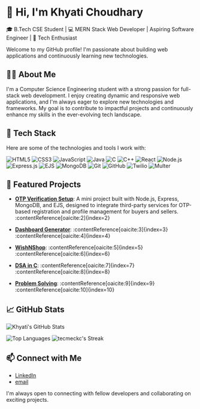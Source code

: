 # 👋 Hi, I'm Khyati Choudhary

🎓 B.Tech CSE Student | 💻 MERN Stack Web Developer | Aspiring Software Engineer | 🚀 Tech Enthusiast 

Welcome to my GitHub profile! I'm passionate about building web applications and continuously learning new technologies.
## 🧑‍💻 About Me

I'm a Computer Science Engineering student with a strong passion for full-stack web development. I enjoy creating dynamic and responsive web applications, and I'm always eager to explore new technologies and frameworks. My goal is to contribute to impactful projects and continuously enhance my skills in the ever-evolving tech landscape.


## 🔧 Tech Stack

Here are some of the technologies and tools I work with:

![HTML5](https://img.shields.io/badge/HTML5-E34F26?style=for-the-badge&logo=html5&logoColor=white)
![CSS3](https://img.shields.io/badge/CSS3-1572B6?style=for-the-badge&logo=css3&logoColor=white)
![JavaScript](https://img.shields.io/badge/JavaScript-F7DF1E?style=for-the-badge&logo=javascript&logoColor=black)
![Java](https://img.shields.io/badge/Java-ED8B00?style=for-the-badge&logo=java&logoColor=white)
![C](https://img.shields.io/badge/C-00599C?style=for-the-badge&logo=c&logoColor=white)
![C++](https://img.shields.io/badge/C++-00599C?style=for-the-badge&logo=c%2B%2B&logoColor=white)
![React](https://img.shields.io/badge/React-20232A?style=for-the-badge&logo=react&logoColor=61DAFB)
![Node.js](https://img.shields.io/badge/Node.js-339933?style=for-the-badge&logo=nodedotjs&logoColor=white)
![Express.js](https://img.shields.io/badge/Express.js-000000?style=for-the-badge&logo=express&logoColor=white)
![EJS](https://img.shields.io/badge/EJS-8E44AD?style=for-the-badge&logo=javascript&logoColor=white)
![MongoDB](https://img.shields.io/badge/MongoDB-47A248?style=for-the-badge&logo=mongodb&logoColor=white)
![Git](https://img.shields.io/badge/Git-F05032?style=for-the-badge&logo=git&logoColor=white)
![GitHub](https://img.shields.io/badge/GitHub-181717?style=for-the-badge&logo=github&logoColor=white)
![Twilio](https://img.shields.io/badge/Twilio-F22F46?style=for-the-badge&logo=twilio&logoColor=white)
![Multer](https://img.shields.io/badge/Multer-FF6F61?style=for-the-badge&logo=npm&logoColor=white)

## 📌 Featured Projects

- [**OTP Verification Setup**](https://github.com/tecmeckc/OTPVerificationSetup): A mini project built with Node.js, Express, MongoDB, and EJS, designed to integrate third-party services for OTP-based registration and profile management for buyers and sellers.&#8203;:contentReference[oaicite:2]{index=2}

- [**Dashboard Generator**](https://github.com/tecmeckc/Experiment-Project): :contentReference[oaicite:3]{index=3}&#8203;:contentReference[oaicite:4]{index=4}

- [**WishNShop**](https://github.com/tecmeckc/WishNShop): :contentReference[oaicite:5]{index=5}&#8203;:contentReference[oaicite:6]{index=6}

- [**DSA in C**](https://github.com/tecmeckc/DSA-in-C): :contentReference[oaicite:7]{index=7}&#8203;:contentReference[oaicite:8]{index=8}

- [**Problem Solving**](https://github.com/tecmeckc/ProblemSolving): :contentReference[oaicite:9]{index=9}&#8203;:contentReference[oaicite:10]{index=10}

## 📈 GitHub Stats

![Khyati's GitHub Stats](https://github-readme-stats.vercel.app/api?username=tecmeckc&show_icons=true&theme=radical)

![Top Languages](https://github-readme-stats.vercel.app/api/top-langs/?username=tecmeckc&layout=compact&theme=radical)
![tecmeckc's Streak](https://github-readme-streak-stats.herokuapp.com/?user=tecmeckc&theme=vue-dark&hide_border=true)

## 📫 Connect with Me

- [LinkedIn](https://www.linkedin.com/in/khyati-choudhary-60276a30b)
- [email](choudharykhyati49@gmail.com)

I'm always open to connecting with fellow developers and collaborating on exciting projects.
